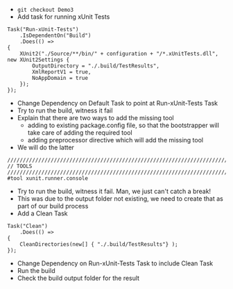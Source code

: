 * `git checkout Demo3`
* Add task for running xUnit Tests

```
Task("Run-xUnit-Tests")
    .IsDependentOn("Build")
    .Does(() =>
{
    XUnit2("./Source/**/bin/" + configuration + "/*.xUnitTests.dll", new XUnit2Settings {
        OutputDirectory = "./.build/TestResults",
        XmlReportV1 = true,
        NoAppDomain = true
    });
});
```

* Change Dependency on Default Task to point at Run-xUnit-Tests Task
* Try to run the build, witness it fail
* Explain that there are two ways to add the missing tool
  * adding to existing package.config file, so that the bootstrapper will take care of adding the required tool
  * adding preprocessor directive which will add the missing tool
* We will do the latter

```
///////////////////////////////////////////////////////////////////////////////
// TOOLS
///////////////////////////////////////////////////////////////////////////////
#tool xunit.runner.console
```

* Try to run the build, witness it fail.  Man, we just can't catch a break!
* This was due to the output folder not existing, we need to create that as part of our build process
* Add a Clean Task

```
Task("Clean")
    .Does(() =>
{
    CleanDirectories(new[] { "./.build/TestResults"} );
});
```

* Change Dependency on Run-xUnit-Tests Task to include Clean Task
* Run the build
* Check the build output folder for the result